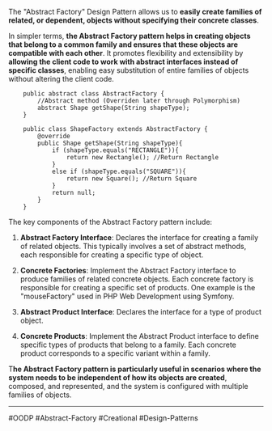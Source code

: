 The "Abstract Factory" Design Pattern allows us to **easily create families of related, or dependent, objects without specifying their concrete classes**. 

In simpler terms, **the Abstract Factory pattern helps in creating objects that belong to a common family and ensures that these objects are compatible with each other**. It promotes flexibility and extensibility by **allowing the client code to work with abstract interfaces instead of specific classes**, enabling easy substitution of entire families of objects without altering the client code.

		public abstract class AbstractFactory {
			//Abstract method (Overriden later through Polymorphism)
			abstract Shape getShape(String shapeType);
		}
		
		public class ShapeFactory extends AbstractFactory {
			@override
			public Shape getShape(String shapeType){
				if (shapeType.equals("RECTANGLE")){
					return new Rectangle(); //Return Rectangle
				}
				else if (shapeType.equals("SQUARE")){
					return new Square(); //Return Square
				}
				return null;
			}
		}

The key components of the Abstract Factory pattern include:

1. **Abstract Factory Interface**: Declares the interface for creating a family of related objects. This typically involves a set of abstract methods, each responsible for creating a specific type of object.
    
2. **Concrete Factories**: Implement the Abstract Factory interface to produce families of related concrete objects. Each concrete factory is responsible for creating a specific set of products. One example is the "mouseFactory" used in PHP Web Development using Symfony.
    
3. **Abstract Product Interface**: Declares the interface for a type of product object.
    
4. **Concrete Products**: Implement the Abstract Product interface to define specific types of products that belong to a family. Each concrete product corresponds to a specific variant within a family.
    

T**he Abstract Factory pattern is particularly useful in scenarios where the system needs to be independent of how its objects are created**, composed, and represented, and the system is configured with multiple families of objects.

---
#OODP  #Abstract-Factory #Creational  #Design-Patterns